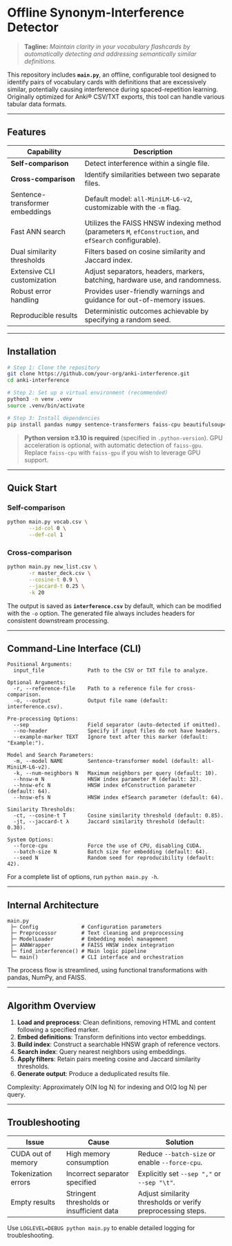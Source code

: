 # Offline Synonym-Interference Detector

> **Tagline:** *Maintain clarity in your vocabulary flashcards by automatically detecting and addressing semantically similar definitions.*

This repository includes **`main.py`**, an offline, configurable tool designed to identify pairs of vocabulary cards with definitions that are excessively similar, potentially causing interference during spaced-repetition learning. Originally optimized for Anki® CSV/TXT exports, this tool can handle various tabular data formats.

---

## Features

| Capability                      | Description                                                                                              |
| ------------------------------- | -------------------------------------------------------------------------------------------------------- |
| **Self-comparison**             | Detect interference within a single file.                                                                |
| **Cross-comparison**            | Identify similarities between two separate files.                                                        |
| Sentence-transformer embeddings | Default model: `all-MiniLM-L6-v2`, customizable with the `-m` flag.                                      |
| Fast ANN search                 | Utilizes the FAISS HNSW indexing method (parameters `M`, `efConstruction`, and `efSearch` configurable). |
| Dual similarity thresholds      | Filters based on cosine similarity and Jaccard index.                                                    |
| Extensive CLI customization     | Adjust separators, headers, markers, batching, hardware use, and randomness.                             |
| Robust error handling           | Provides user-friendly warnings and guidance for out-of-memory issues.                                   |
| Reproducible results            | Deterministic outcomes achievable by specifying a random seed.                                           |

---

## Installation

```bash
# Step 1: Clone the repository
git clone https://github.com/your-org/anki-interference.git
cd anki-interference

# Step 2: Set up a virtual environment (recommended)
python3 -m venv .venv
source .venv/bin/activate

# Step 3: Install dependencies
pip install pandas numpy sentence-transformers faiss-cpu beautifulsoup4 torch psutil
```

> **Python version ≥3.10 is required** (specified in `.python-version`). GPU acceleration is optional, with automatic detection of `faiss-gpu`. Replace `faiss-cpu` with `faiss-gpu` if you wish to leverage GPU support.


---

## Quick Start

### Self-comparison

```bash
python main.py vocab.csv \
       --id-col 0 \
       --def-col 1
```

### Cross-comparison

```bash
python main.py new_list.csv \
       -r master_deck.csv \
       --cosine-t 0.9 \
       --jaccard-t 0.25 \
       -k 20
```

The output is saved as **`interference.csv`** by default, which can be modified with the `-o` option. The generated file always includes headers for consistent downstream processing.

---

## Command-Line Interface (CLI)

```text
Positional Arguments:
  input_file              Path to the CSV or TXT file to analyze.

Optional Arguments:
  -r, --reference-file    Path to a reference file for cross-comparison.
  -o, --output            Output file name (default: interference.csv).

Pre-processing Options:
  --sep                   Field separator (auto-detected if omitted).
  --no-header             Specify if input files do not have headers.
  --example-marker TEXT   Ignore text after this marker (default: "Example:").

Model and Search Parameters:
  -m, --model NAME        Sentence-transformer model (default: all-MiniLM-L6-v2).
  -k, --num-neighbors N   Maximum neighbors per query (default: 10).
  --hnsw-m N              HNSW index parameter M (default: 32).
  --hnsw-efc N            HNSW index efConstruction parameter (default: 64).
  --hnsw-efs N            HNSW index efSearch parameter (default: 64).

Similarity Thresholds:
  -ct, --cosine-t T       Cosine similarity threshold (default: 0.85).
  -jt, --jaccard-t λ      Jaccard similarity threshold (default: 0.30).

System Options:
  --force-cpu             Force the use of CPU, disabling CUDA.
  --batch-size N          Batch size for embedding (default: 64).
  --seed N                Random seed for reproducibility (default: 42).
```

For a complete list of options, run `python main.py -h`.

---

## Internal Architecture

```
main.py
 ├─ Config              # Configuration parameters
 ├─ Preprocessor        # Text cleaning and preprocessing
 ├─ ModelLoader         # Embedding model management
 ├─ ANNWrapper          # FAISS HNSW index integration
 ├─ find_interference() # Main logic pipeline
 └─ main()              # CLI interface and orchestration
```

The process flow is streamlined, using functional transformations with pandas, NumPy, and FAISS.

---

## Algorithm Overview

1. **Load and preprocess**: Clean definitions, removing HTML and content following a specified marker.
2. **Embed definitions**: Transform definitions into vector embeddings.
3. **Build index**: Construct a searchable HNSW graph of reference vectors.
4. **Search index**: Query nearest neighbors using embeddings.
5. **Apply filters**: Retain pairs meeting cosine and Jaccard similarity thresholds.
6. **Generate output**: Produce a deduplicated results file.

Complexity: Approximately O(N log N) for indexing and O(Q log N) per query.

---

## Troubleshooting

| Issue               | Cause                                     | Solution                                                    |
| ------------------- | ----------------------------------------- | ----------------------------------------------------------- |
| CUDA out of memory  | High memory consumption                   | Reduce `--batch-size` or enable `--force-cpu`.              |
| Tokenization errors | Incorrect separator specified             | Explicitly set `--sep ","` or `--sep "\t"`.                 |
| Empty results       | Stringent thresholds or insufficient data | Adjust similarity thresholds or verify preprocessing steps. |

Use `LOGLEVEL=DEBUG python main.py` to enable detailed logging for troubleshooting.
